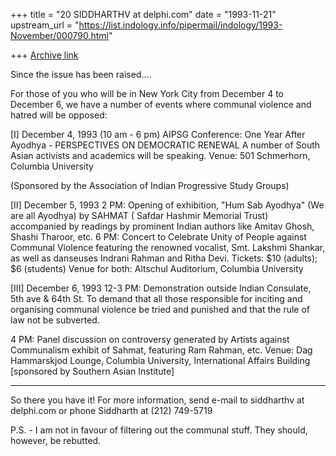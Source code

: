 +++
title = "20 SIDDHARTHV at delphi.com"
date = "1993-11-21"
upstream_url = "https://list.indology.info/pipermail/indology/1993-November/000790.html"

+++
[Archive link](https://list.indology.info/pipermail/indology/1993-November/000790.html)

Since the issue has been raised....

For those of you who will be in New York City from 
December 4 to December 6, we have a number of events where
communal violence and hatred will be opposed:

[I] December 4, 1993 (10 am - 6 pm)
AIPSG Conference: One Year After Ayodhya - PERSPECTIVES ON DEMOCRATIC
RENEWAL
A number of South Asian activists and academics will be speaking.
Venue: 501 Schmerhorn, Columbia University

(Sponsored by the Association of Indian Progressive Study Groups)

[II] December 5, 1993
2 PM: Opening of exhibition, "Hum Sab Ayodhya" (We are all Ayodhya)
by SAHMAT ( Safdar Hashmir Memorial Trust) accompanied by readings
by prominent Indian authors like Amitav Ghosh, Shashi Tharoor, etc.
6 PM: Concert to Celebrate Unity of People against Communal Violence
featuring the renowned vocalist, Smt. Lakshmi Shankar, as well as
danseuses Indrani Rahman and Ritha Devi. 
Tickets: $10 (adults); $6 (students)
Venue for both: Altschul Auditorium, Columbia University

[III] December 6, 1993
12-3 PM: Demonstration outside Indian Consulate, 5th ave & 64th St.
To demand that all those responsible for inciting and organising
communal violence be tried and punished and that the rule of law
not be subverted.

4 PM: Panel discussion on controversy generated by Artists
against Communalism exhibit of Sahmat, featuring Ram Rahman, etc.
Venue: Dag Hammarskjod Lounge, Columbia University, International
 Affairs Building [sponsored by Southern Asian Institute]

----------------------------------------
So there you have it!
For more information, send e-mail to siddharthv at delphi.com
or phone Siddharth at (212) 749-5719

P.S. - I am not in favour of filtering out the communal stuff. They
should, however, be rebutted. 





